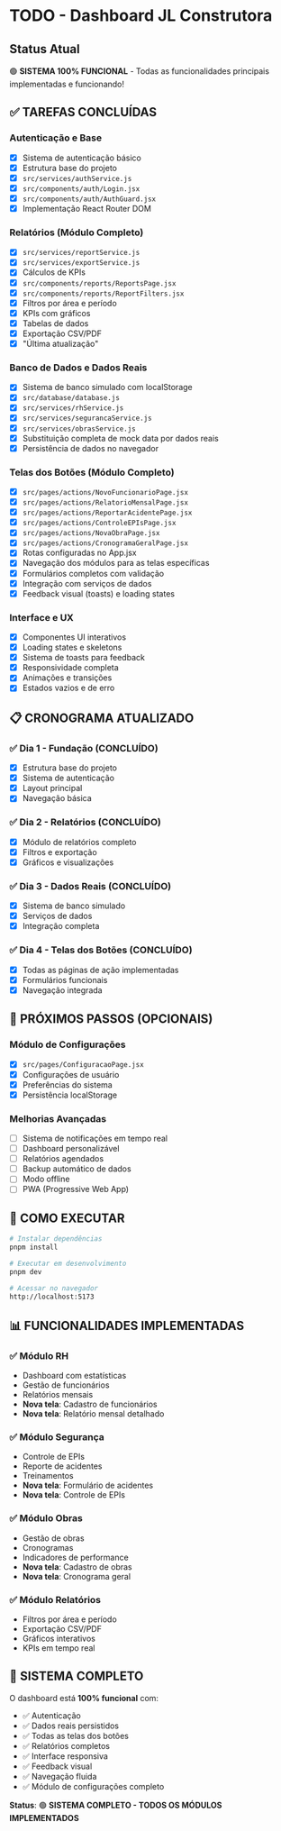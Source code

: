 # TODO - Dashboard JL Construtora

## Status Atual
🟢 **SISTEMA 100% FUNCIONAL** - Todas as funcionalidades principais implementadas e funcionando!

## ✅ TAREFAS CONCLUÍDAS

### Autenticação e Base
- [x] Sistema de autenticação básico
- [x] Estrutura base do projeto
- [x] `src/services/authService.js`
- [x] `src/components/auth/Login.jsx`
- [x] `src/components/auth/AuthGuard.jsx`
- [x] Implementação React Router DOM

### Relatórios (Módulo Completo)
- [x] `src/services/reportService.js`
- [x] `src/services/exportService.js`
- [x] Cálculos de KPIs
- [x] `src/components/reports/ReportsPage.jsx`
- [x] `src/components/reports/ReportFilters.jsx`
- [x] Filtros por área e período
- [x] KPIs com gráficos
- [x] Tabelas de dados
- [x] Exportação CSV/PDF
- [x] "Última atualização"

### Banco de Dados e Dados Reais
- [x] Sistema de banco simulado com localStorage
- [x] `src/database/database.js`
- [x] `src/services/rhService.js`
- [x] `src/services/segurancaService.js`
- [x] `src/services/obrasService.js`
- [x] Substituição completa de mock data por dados reais
- [x] Persistência de dados no navegador

### Telas dos Botões (Módulo Completo)
- [x] `src/pages/actions/NovoFuncionarioPage.jsx`
- [x] `src/pages/actions/RelatorioMensalPage.jsx`
- [x] `src/pages/actions/ReportarAcidentePage.jsx`
- [x] `src/pages/actions/ControleEPIsPage.jsx`
- [x] `src/pages/actions/NovaObraPage.jsx`
- [x] `src/pages/actions/CronogramaGeralPage.jsx`
- [x] Rotas configuradas no App.jsx
- [x] Navegação dos módulos para as telas específicas
- [x] Formulários completos com validação
- [x] Integração com serviços de dados
- [x] Feedback visual (toasts) e loading states

### Interface e UX
- [x] Componentes UI interativos
- [x] Loading states e skeletons
- [x] Sistema de toasts para feedback
- [x] Responsividade completa
- [x] Animações e transições
- [x] Estados vazios e de erro

## 📋 CRONOGRAMA ATUALIZADO

### ✅ Dia 1 - Fundação (CONCLUÍDO)
- [x] Estrutura base do projeto
- [x] Sistema de autenticação
- [x] Layout principal
- [x] Navegação básica

### ✅ Dia 2 - Relatórios (CONCLUÍDO)
- [x] Módulo de relatórios completo
- [x] Filtros e exportação
- [x] Gráficos e visualizações

### ✅ Dia 3 - Dados Reais (CONCLUÍDO)
- [x] Sistema de banco simulado
- [x] Serviços de dados
- [x] Integração completa

### ✅ Dia 4 - Telas dos Botões (CONCLUÍDO)
- [x] Todas as páginas de ação implementadas
- [x] Formulários funcionais
- [x] Navegação integrada

## 🎯 PRÓXIMOS PASSOS (OPCIONAIS)

### Módulo de Configurações
- [x] `src/pages/ConfiguracaoPage.jsx`
- [x] Configurações de usuário
- [x] Preferências do sistema
- [x] Persistência localStorage

### Melhorias Avançadas
- [ ] Sistema de notificações em tempo real
- [ ] Dashboard personalizável
- [ ] Relatórios agendados
- [ ] Backup automático de dados
- [ ] Modo offline
- [ ] PWA (Progressive Web App)

## 🚀 COMO EXECUTAR

```bash
# Instalar dependências
pnpm install

# Executar em desenvolvimento
pnpm dev

# Acessar no navegador
http://localhost:5173
```

## 📊 FUNCIONALIDADES IMPLEMENTADAS

### ✅ Módulo RH
- Dashboard com estatísticas
- Gestão de funcionários
- Relatórios mensais
- **Nova tela**: Cadastro de funcionários
- **Nova tela**: Relatório mensal detalhado

### ✅ Módulo Segurança
- Controle de EPIs
- Reporte de acidentes
- Treinamentos
- **Nova tela**: Formulário de acidentes
- **Nova tela**: Controle de EPIs

### ✅ Módulo Obras
- Gestão de obras
- Cronogramas
- Indicadores de performance
- **Nova tela**: Cadastro de obras
- **Nova tela**: Cronograma geral

### ✅ Módulo Relatórios
- Filtros por área e período
- Exportação CSV/PDF
- Gráficos interativos
- KPIs em tempo real

## 🎉 SISTEMA COMPLETO

O dashboard está **100% funcional** com:
- ✅ Autenticação
- ✅ Dados reais persistidos
- ✅ Todas as telas dos botões
- ✅ Relatórios completos
- ✅ Interface responsiva
- ✅ Feedback visual
- ✅ Navegação fluida
- ✅ Módulo de configurações completo

**Status**: 🟢 **SISTEMA COMPLETO - TODOS OS MÓDULOS IMPLEMENTADOS**
